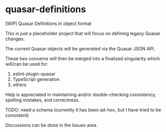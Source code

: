 # quasar-definitions
[WIP] Quasar Definitions in object format

This is just a placeholder project that will focus on defining legacy Quasar changes.

The current Quasar objects will be generated via the Quasar JSON API.

These two concerns will then be merged into a finalized singularity which will/can be used for:
1. eslint-plugin-quasar
2. TypeScript generation
3. others

Help is appreciated in maintaining and/or double-checking consistency, spelling mistakes, and correctness.

TODO: need a schema (currently it has been ad-hoc, but I have tried to be consistent)

Discussions can be done in the Issues area.

